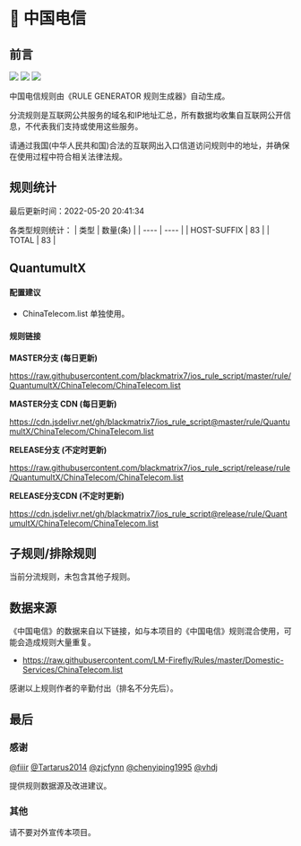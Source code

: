 # 🧸 中国电信

## 前言

![](https://shields.io/badge/-移除重复规则-ff69b4) ![](https://shields.io/badge/-DOMAIN与DOMAIN--SUFFIX合并-green) ![](https://shields.io/badge/-IP--CIDR(6)合并-blueviolet) 

中国电信规则由《RULE GENERATOR 规则生成器》自动生成。

分流规则是互联网公共服务的域名和IP地址汇总，所有数据均收集自互联网公开信息，不代表我们支持或使用这些服务。

请通过我国(中华人民共和国)合法的互联网出入口信道访问规则中的地址，并确保在使用过程中符合相关法律法规。

## 规则统计

最后更新时间：2022-05-20 20:41:34

各类型规则统计：
| 类型 | 数量(条)  | 
| ---- | ----  |
| HOST-SUFFIX | 83  | 
| TOTAL | 83  | 


## QuantumultX 

#### 配置建议
- ChinaTelecom.list 单独使用。

#### 规则链接
**MASTER分支 (每日更新)**

https://raw.githubusercontent.com/blackmatrix7/ios_rule_script/master/rule/QuantumultX/ChinaTelecom/ChinaTelecom.list

**MASTER分支 CDN (每日更新)**

https://cdn.jsdelivr.net/gh/blackmatrix7/ios_rule_script@master/rule/QuantumultX/ChinaTelecom/ChinaTelecom.list

**RELEASE分支 (不定时更新)**

https://raw.githubusercontent.com/blackmatrix7/ios_rule_script/release/rule/QuantumultX/ChinaTelecom/ChinaTelecom.list

**RELEASE分支CDN (不定时更新)**

https://cdn.jsdelivr.net/gh/blackmatrix7/ios_rule_script@release/rule/QuantumultX/ChinaTelecom/ChinaTelecom.list

## 子规则/排除规则


当前分流规则，未包含其他子规则。

## 数据来源

《中国电信》的数据来自以下链接，如与本项目的《中国电信》规则混合使用，可能会造成规则大量重复。

- https://raw.githubusercontent.com/LM-Firefly/Rules/master/Domestic-Services/ChinaTelecom.list


感谢以上规则作者的辛勤付出（排名不分先后）。

## 最后

### 感谢

[@fiiir](https://github.com/fiiir) [@Tartarus2014](https://github.com/Tartarus2014) [@zjcfynn](https://github.com/zjcfynn) [@chenyiping1995](https://github.com/chenyiping1995) [@vhdj](https://github.com/vhdj)

提供规则数据源及改进建议。

### 其他

请不要对外宣传本项目。